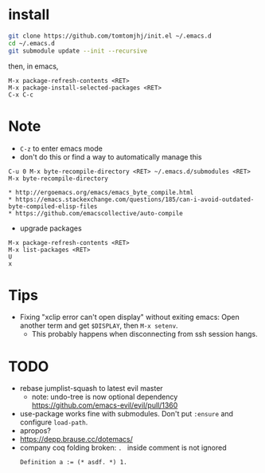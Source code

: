 # install

```sh
git clone https://github.com/tomtomjhj/init.el ~/.emacs.d
cd ~/.emacs.d
git submodule update --init --recursive
```

then, in emacs,

```
M-x package-refresh-contents <RET>
M-x package-install-selected-packages <RET>
C-x C-c
```

# Note

* `C-z` to enter emacs mode
* don't do this or find a way to automatically manage this
```
C-u 0 M-x byte-recompile-directory <RET> ~/.emacs.d/submodules <RET>
M-x byte-recompile-directory
```
    * http://ergoemacs.org/emacs/emacs_byte_compile.html
    * https://emacs.stackexchange.com/questions/185/can-i-avoid-outdated-byte-compiled-elisp-files
    * https://github.com/emacscollective/auto-compile
* upgrade packages
```
M-x package-refresh-contents <RET>
M-x list-packages <RET>
U
x
```

# Tips
* Fixing "xclip error can't open display" without exiting emacs: Open another term and get `$DISPLAY`, then `M-x setenv`.
    * This probably happens when disconnecting from ssh session hangs.

# TODO
* rebase jumplist-squash to latest evil master
    * note: undo-tree is now optional dependency https://github.com/emacs-evil/evil/pull/1360
* use-package works fine with submodules. Don't put `:ensure` and configure `load-path`.
* apropos?
* https://depp.brause.cc/dotemacs/
* company coq folding broken: `. ` inside comment is not ignored
  ```coq
  Definition a := (* asdf. *) 1.
  ```
